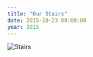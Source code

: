 ```yaml
---
title: "Our Stairs"
date: 2015-10-23 08:00:00
year: 2015
---
```

<p>
  <img src="{{'/files/2015/10/stairs.jpg' | relative_url}}" alt="Stairs" />
</p>
